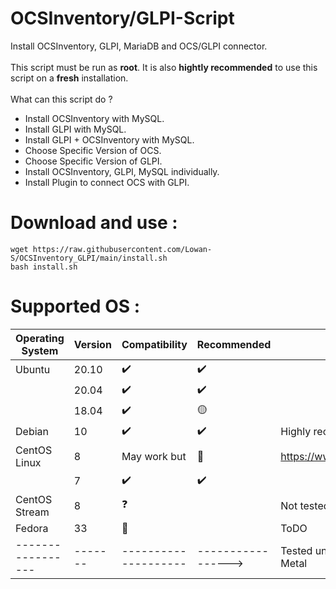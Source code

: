 # OCSInventory/GLPI-Script
Install OCSInventory, GLPI, MariaDB and OCS/GLPI connector. <br />
<br />
This script must be run as **root**. It is also **hightly recommended** to use this script on a **fresh** installation.<br />
<br />
What can this script do ?<br />
* Install OCSInventory with MySQL.<br />
* Install GLPI with MySQL.<br />
* Install GLPI + OCSInventory with MySQL.<br />
* Choose Specific Version of OCS.<br />
* Choose Specific Version of GLPI.<br />
* Install OCSInventory, GLPI, MySQL individually.<br />
* Install Plugin to connect OCS with GLPI.<br />

# Download and use :
```shell
wget https://raw.githubusercontent.com/Lowan-S/OCSInventory_GLPI/main/install.sh
bash install.sh
```

# Supported OS :
| Operating System  | Version | Compatibility        | Recommended        | Notes                                |
| ----------------- | ------- | -------------------- | ------------------ | ------------------------------------ |
| Ubuntu            | 20.10   | :heavy_check_mark:   | :heavy_check_mark: |                                      |
|                   | 20.04   | :heavy_check_mark:   | :heavy_check_mark: |                                      |
|                   | 18.04   | :heavy_check_mark:   | :yellow_circle:    |                                      |
| Debian            | 10      | :heavy_check_mark:   | :heavy_check_mark: | Highly recommended                   |
| CentOS Linux      | 8       | May work but         | :red_circle:       | https://www.centos.org/download/     |
|                   | 7       | :heavy_check_mark:   | :heavy_check_mark: |                                      |
| CentOS Stream     | 8       | :question:           |                    | Not tested                           |
| Fedora            | 33      | :red_circle:         |                    | ToDO                                 |
| ----------------- | ------- | -------------------- | -----------------> | Tested under HyperV LXC Bare Metal   |
